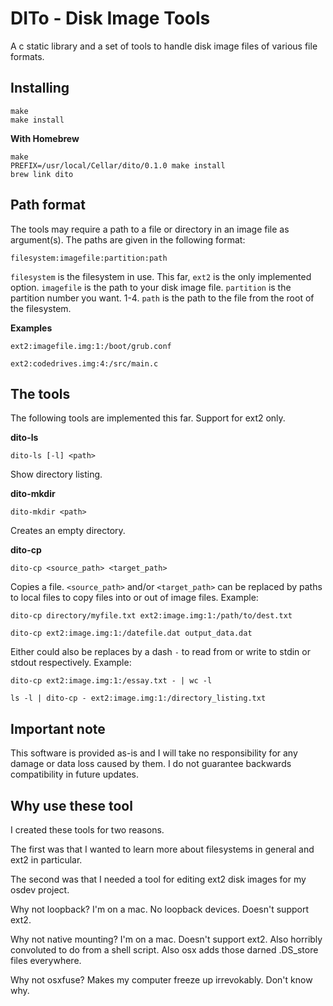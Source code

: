 DITo - Disk Image Tools
=======================

A c static library and a set of tools to handle disk image files of various file formats.

Installing
----------

	make
	make install

**With Homebrew**

	make
	PREFIX=/usr/local/Cellar/dito/0.1.0 make install
	brew link dito

Path format
-----------
The tools may require a path to a file or directory in an image file as
argument(s). The paths are given in the following format:

	filesystem:imagefile:partition:path

`filesystem` is the filesystem in use. This far, `ext2` is the only
implemented option.
`imagefile` is the path to your disk image file.
`partition` is the partition number you want. 1-4.
`path` is the path to the file from the root of the filesystem.

**Examples**

	ext2:imagefile.img:1:/boot/grub.conf

	ext2:codedrives.img:4:/src/main.c


The tools
---------
The following tools are implemented this far. Support for ext2 only.

**dito-ls**

	dito-ls [-l] <path>

Show directory listing.

**dito-mkdir**

	dito-mkdir <path>

Creates an empty directory.

**dito-cp**

	dito-cp <source_path> <target_path>

Copies a file.
`<source_path>` and/or `<target_path>` can be replaced by paths to
local files to copy files into or out of image files.
Example:

	dito-cp directory/myfile.txt ext2:image.img:1:/path/to/dest.txt

	dito-cp ext2:image.img:1:/datefile.dat output_data.dat

Either could also be replaces by a dash `-` to read from or write to
stdin or stdout respectively.
Example:

	dito-cp ext2:image.img:1:/essay.txt - | wc -l

	ls -l | dito-cp - ext2:image.img:1:/directory_listing.txt

Important note
--------------
This software is provided as-is and I will take no responsibility for
any damage or data loss caused by them. I do not guarantee backwards
compatibility in future updates.

Why use these tool
-----------------
I created these tools for two reasons.

The first was that I wanted to learn more about filesystems in general
and ext2 in particular. 

The second was that I needed a tool for editing ext2 disk images for my
osdev project.

Why not loopback? I'm on a mac. No loopback devices. Doesn't support
ext2.

Why not native mounting? I'm on a mac. Doesn't support ext2. Also
horribly convoluted to do from a shell script. Also osx adds those
darned .DS_store files everywhere.

Why not osxfuse? Makes my computer freeze up irrevokably. Don't know
why.

